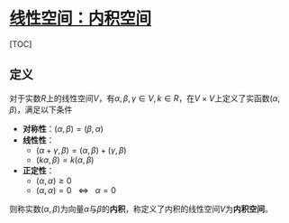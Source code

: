 <link rel='stylesheet' href='../../../style/index.css'>
<script src='../../../style/index.js'></script>

# [线性空间：内积空间](../index.html)

[TOC]

## 定义

对于实数$R$上的线性空间$V$，有$α,β,γ∈V,k∈R$，在$V×V$上定义了实函数$(α,β)$，满足以下条件

- **对称性**：$(α,β) = (β,α)$
- **线性性**：
  - $(α+γ,β) = (α,β) + (γ,β)$
  - $(kα,β) = k(α,β)$
- **正定性**：
  - $(α,α)≥0$
  - $(α,α)=0 { \ \ \ ⇔ \ \ \ } α=0$

则称实数$(α,β)$为向量$α$与$β$的**内积**，称定义了内积的线性空间$V$为**内积空间**。
